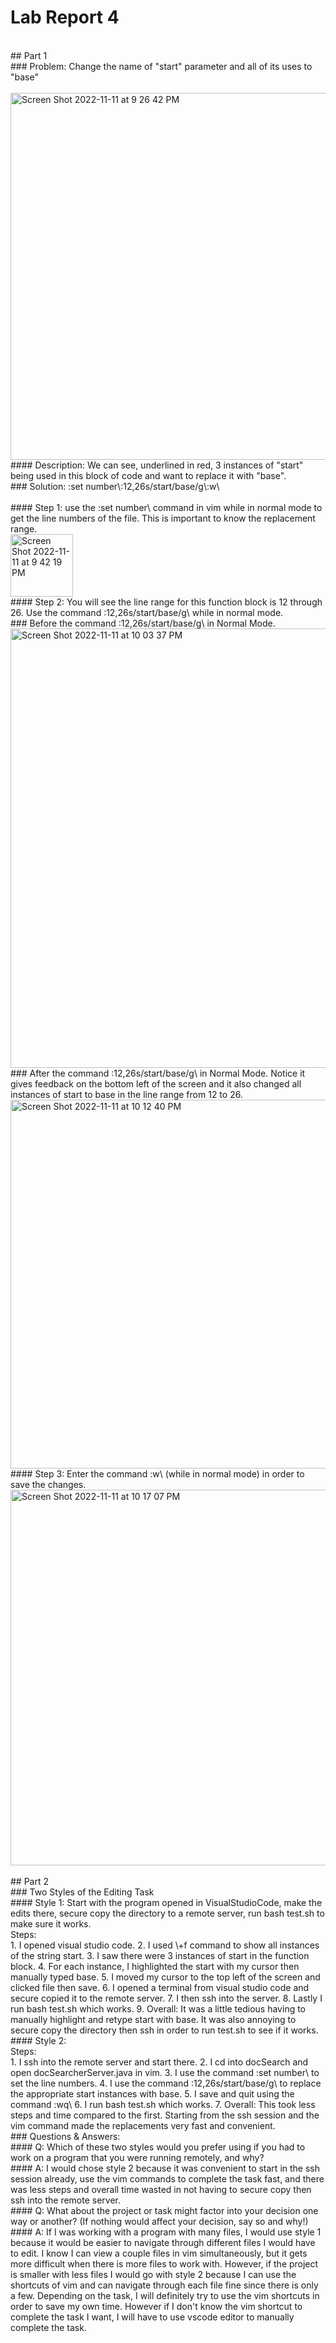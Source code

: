 # Lab Report 4
<br>
## Part 1
<br>
### Problem: Change the name of "start" parameter and all of its uses to "base"
<br>
<br>
<img width="587" alt="Screen Shot 2022-11-11 at 9 26 42 PM" src="https://user-images.githubusercontent.com/78514873/201458891-2fd37cb5-33b4-4c6d-9998-23a6d0e7dbe9.png">
<br>
#### Description: We can see, underlined in red, 3 instances of "start" being used in this block of code and want to replace it with "base".
<br>
### Solution: :set number\<Enter\>:12,26s/start/base/g\<Enter\>:w\<Enter\>
<br>

<br>
#### Step 1: use the :set number\<Enter\> command in vim while in normal mode to get the line numbers of the file. This is important to know the replacement range.  
<br>
<img width="100" alt="Screen Shot 2022-11-11 at 9 42 19 PM" src="https://user-images.githubusercontent.com/78514873/201459356-1a1e72f3-bc2a-484c-9250-d366f4ecff4c.png">
<br>
#### Step 2: You will see the line range for this function block is 12 through 26. Use the command :12,26s/start/base/g\<Enter\> while in normal mode.
<br>
### Before the command :12,26s/start/base/g\<Enter\> in Normal Mode.
<br>
<img width="703" alt="Screen Shot 2022-11-11 at 10 03 37 PM" src="https://user-images.githubusercontent.com/78514873/201460206-190d033e-ef63-4e92-8574-926407a5cbf3.png">
<br>
### After the command :12,26s/start/base/g\<Enter\> in Normal Mode. Notice it gives feedback on the bottom left of the screen and it also changed all instances of start to base in the line range from 12 to 26.
<br>
<img width="590" alt="Screen Shot 2022-11-11 at 10 12 40 PM" src="https://user-images.githubusercontent.com/78514873/201460289-30709b21-26b8-4435-bc1b-f79bf383120b.png">

<br>
#### Step 3: Enter the command :w\<Enter\> (while in normal mode) in order to save the changes.
<br>
<img width="601" alt="Screen Shot 2022-11-11 at 10 17 07 PM" src="https://user-images.githubusercontent.com/78514873/201460455-34eb073e-4a06-4aed-8115-be8597390f13.png">

<br>
<br>
## Part 2
<br>
### Two Styles of the Editing Task
<br>
#### Style 1: Start with the program opened in VisualStudioCode, make the edits there, secure copy the directory to a remote server, run bash test.sh to make sure it works.
<br>
Steps:
<br>
1. I opened visual studio code.
2. I used \<control\>+f command to show all instances of the string start.
3. I saw there were 3 instances of start in the function block.
4. For each instance, I highlighted the start with my cursor then manually typed base.
5. I moved my cursor to the top left of the screen and clicked file then save.
6. I opened a terminal from visual studio code and secure copied it to the remote server.
7. I then ssh into the server.
8. Lastly I run bash test.sh which works.
9. Overall: It was a little tedious having to manually highlight and retype start with base. It was also annoying to secure copy the directory then ssh in order to run test.sh to see if it works.
<br>
#### Style 2:
<br>
Steps:
<br>
1. I ssh into the remote server and start there.
2. I cd into docSearch and open docSearcherServer.java in vim.
3. I use the command :set number\<Enter\> to set the line numbers.
4. I use the command :12,26s/start/base/g\<Enter\> to replace the appropriate start instances with base.
5. I save and quit using the command :wq\<Enter\>
6. I run bash test.sh which works.
7. Overall: This took less steps and time compared to the first. Starting from the ssh session and the vim command made the replacements very fast and convenient. 
<br>
### Questions & Answers:
<br>
#### Q: Which of these two styles would you prefer using if you had to work on a program that you were running remotely, and why?
<br>
#### A: I would chose style 2 because it was convenient to start in the ssh session already, use the vim commands to complete the task fast, and there was less steps and overall time wasted in not having to secure copy then ssh into the remote server.
<br>
#### Q: What about the project or task might factor into your decision one way or another? (If nothing would affect your decision, say so and why!)
<br>
#### A: If I was working with a program with many files, I would use style 1 because it would be easier to navigate through different files I would have to edit. I know I can view a couple files in vim simultaneously, but it gets more difficult when there is more files to work with. However, if the project is smaller with less files I would go with style 2 because I can use the shortcuts of vim and can navigate through each file fine since there is only a few. Depending on the task, I will definitely try to use the vim shortcuts in order to save my own time. However if I don't know the vim shortcut to complete the task I want, I will have to use vscode editor to manually complete the task.
<br>
